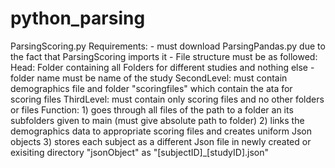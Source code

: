 # python_parsing

ParsingScoring.py
  Requirements:
    - must download ParsingPandas.py due to the fact that ParsingScoring imports it
    - File structure must be as followed:
        Head: Folder containing all Folders for different studies and nothing else
              - folder name must be name of the study
        SecondLevel: must contain demographics file and folder "scoringfiles" which contain the ata for scoring files
        ThirdLevel: must contain only scoring files and no other folders or files
  Function:
    1) goes through all files of the path to a folder an its subfolders given to main (must give absolute path to folder)
    2) links the demographics data to appropriate scoring files and creates uniform Json objects
    3) stores each subject as a different Json file in newly created or exisiting directory "jsonObject" as "[subjectID]_[studyID].json"
              
